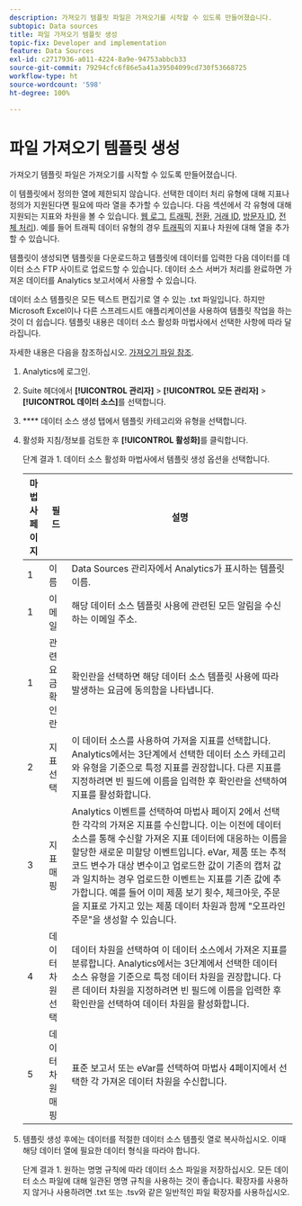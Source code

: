 ```yaml
---
description: 가져오기 템플릿 파일은 가져오기를 시작할 수 있도록 만들어졌습니다.
subtopic: Data sources
title: 파일 가져오기 템플릿 생성
topic-fix: Developer and implementation
feature: Data Sources
exl-id: c2717936-a011-4224-8a9e-94753abbcb33
source-git-commit: 79294cfc6f86e5a41a39504099cd730f53668725
workflow-type: ht
source-wordcount: '598'
ht-degree: 100%

---
```


# 파일 가져오기 템플릿 생성

가져오기 템플릿 파일은 가져오기를 시작할 수 있도록 만들어졌습니다.

이 템플릿에서 정의한 열에 제한되지 않습니다. 선택한 데이터 처리 유형에 대해 지표나 정의가 지원된다면 필요에 따라 열을 추가할 수 있습니다. 다음 섹션에서 각 유형에 대해 지원되는 지표와 차원을 볼 수 있습니다. [웹 로그](/help/import/c-data-sources/c-datasrc-types/datasrc-web-log.md), [트래픽](/help/import/c-data-sources/c-datasrc-types/datasrc-traffic.md), [전환](/help/import/c-data-sources/c-datasrc-types/datasrc-conversion.md), [거래 ID](/help/import/c-data-sources/c-datasrc-types/datasrc-transactionid.md), [방문자 ID](/help/import/c-data-sources/c-datasrc-types/datasrc-visitorid.md), [전체 처리](/help/import/c-data-sources/c-datasrc-types/datasrc-full-processing.md)). 예를 들어 트래픽 데이터 유형의 경우 [트래픽](/help/import/c-data-sources/c-datasrc-types/datasrc-traffic.md)의 지표나 차원에 대해 열을 추가할 수 있습니다.

템플릿이 생성되면 템플릿을 다운로드하고 템플릿에 데이터를 입력한 다음 데이터를 데이터 소스 FTP 사이트로 업로드할 수 있습니다. 데이터 소스 서버가 처리를 완료하면 가져온 데이터를 Analytics 보고서에서 사용할 수 있습니다.

데이터 소스 템플릿은 모든 텍스트 편집기로 열 수 있는 .txt 파일입니다. 하지만 Microsoft Excel이나 다른 스프레드시트 애플리케이션을 사용하여 템플릿 작업을 하는 것이 더 쉽습니다. 템플릿 내용은 데이터 소스 활성화 마법사에서 선택한 사항에 따라 달라집니다.

자세한 내용은 다음을 참조하십시오. [가져오기 파일 참조](/help/import/c-data-sources/datasrc-template/datasrc-import-file-reference.md).

1. Analytics에 로그인.
1. Suite 헤더에서 **[!UICONTROL 관리자]** > **[!UICONTROL 모든 관리자]** > **[!UICONTROL 데이터 소스]**&#x200B;를 선택합니다.
1. **** 데이터 소스 생성 탭에서 템플릿 카테고리와 유형을 선택합니다.
1. 활성화 지침/정보를 검토한 후 **[!UICONTROL 활성화]**&#x200B;를 클릭합니다.

   단계 결과 1. 데이터 소스 활성화 마법사에서 템플릿 생성 옵션을 선택합니다.

   | 마법사 페이지 | 필드 | 설명 |
   |--- |--- |--- |
   | 1 | 이름 | Data Sources 관리자에서 Analytics가 표시하는 템플릿 이름. |
   | 1 | 이메일 | 해당 데이터 소스 템플릿 사용에 관련된 모든 알림을 수신하는 이메일 주소. |
   | 1 | 관련 요금 확인란 | 확인란을 선택하면 해당 데이터 소스 템플릿 사용에 따라 발생하는 요금에 동의함을 나타냅니다. |
   | 2 | 지표 선택 | 이 데이터 소스를 사용하여 가져올 지표를 선택합니다. Analytics에서는 3단계에서 선택한 데이터 소스 카테고리와 유형을 기준으로 특정 지표를 권장합니다.  다른 지표를 지정하려면 빈 필드에 이름을 입력한 후 확인란을 선택하여 지표를 활성화합니다. |
   | 3 | 지표 매핑 | Analytics 이벤트를 선택하여 마법사 페이지 2에서 선택한 각각의 가져온 지표를 수신합니다.  이는 이전에 데이터 소스를 통해 수신할 가져온 지표 데이터에 대응하는 이름을 할당한 새로운 미할당 이벤트입니다.  eVar, 제품 또는 추적 코드 변수가 대상 변수이고 업로드한 값이 기존의 캡처 값과 일치하는 경우 업로드한 이벤트는 지표를 기존 값에 추가합니다. 예를 들어 이미 제품 보기 횟수, 체크아웃, 주문을 지표로 가지고 있는 제품 데이터 차원과 함께 &quot;오프라인 주문&quot;을 생성할 수 있습니다. |
   | 4 | 데이터 차원 선택 | 데이터 차원을 선택하여 이 데이터 소스에서 가져온 지표를 분류합니다. Analytics에서는 3단계에서 선택한 데이터 소스 유형을 기준으로 특정 데이터 차원을 권장합니다. 다른 데이터 차원을 지정하려면 빈 필드에 이름을 입력한 후 확인란을 선택하여 데이터 차원을 활성화합니다. |
   | 5 | 데이터 차원 매핑 | 표준 보고서 또는 eVar를 선택하여 마법사 4페이지에서 선택한 각 가져온 데이터 차원을 수신합니다. |

1. 템플릿 생성 후에는 데이터를 적절한 데이터 소스 템플릿 열로 복사하십시오. 이때 해당 데이터 열에 필요한 데이터 형식을 따라야 합니다.

   단계 결과 1. 원하는 명명 규칙에 따라 데이터 소스 파일을 저장하십시오. 모든 데이터 소스 파일에 대해 일관된 명명 규칙을 사용하는 것이 좋습니다. 확장자를 사용하지 않거나 사용하려면 .txt 또는 .tsv와 같은 일반적인 파일 확장자를 사용하십시오.
